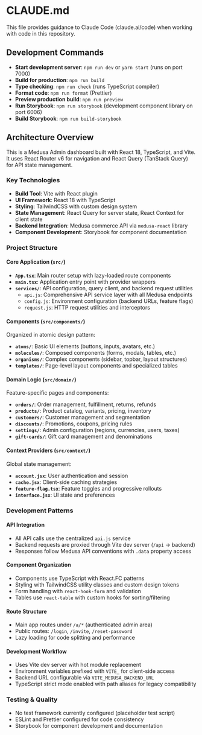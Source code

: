 # CLAUDE.md

This file provides guidance to Claude Code (claude.ai/code) when working with code in this repository.

## Development Commands

- **Start development server**: `npm run dev` or `yarn start` (runs on port 7000)
- **Build for production**: `npm run build`
- **Type checking**: `npm run check` (runs TypeScript compiler)
- **Format code**: `npm run format` (Prettier)
- **Preview production build**: `npm run preview`
- **Run Storybook**: `npm run storybook` (development component library on port 6006)
- **Build Storybook**: `npm run build-storybook`

## Architecture Overview

This is a Medusa Admin dashboard built with React 18, TypeScript, and Vite. It uses React Router v6 for navigation and React Query (TanStack Query) for API state management.

### Key Technologies
- **Build Tool**: Vite with React plugin
- **UI Framework**: React 18 with TypeScript
- **Styling**: TailwindCSS with custom design system
- **State Management**: React Query for server state, React Context for client state
- **Backend Integration**: Medusa commerce API via `medusa-react` library
- **Component Development**: Storybook for component documentation

### Project Structure

#### Core Application (`src/`)
- **`App.tsx`**: Main router setup with lazy-loaded route components
- **`main.tsx`**: Application entry point with provider wrappers
- **`services/`**: API configuration, query client, and backend request utilities
  - `api.js`: Comprehensive API service layer with all Medusa endpoints
  - `config.js`: Environment configuration (backend URLs, feature flags)
  - `request.js`: HTTP request utilities and interceptors

#### Components (`src/components/`)
Organized in atomic design pattern:
- **`atoms/`**: Basic UI elements (buttons, inputs, avatars, etc.)
- **`molecules/`**: Composed components (forms, modals, tables, etc.)
- **`organisms/`**: Complex components (sidebar, topbar, layout structures)
- **`templates/`**: Page-level layout components and specialized tables

#### Domain Logic (`src/domain/`)
Feature-specific pages and components:
- **`orders/`**: Order management, fulfillment, returns, refunds
- **`products/`**: Product catalog, variants, pricing, inventory
- **`customers/`**: Customer management and segmentation
- **`discounts/`**: Promotions, coupons, pricing rules
- **`settings/`**: Admin configuration (regions, currencies, users, taxes)
- **`gift-cards/`**: Gift card management and denominations

#### Context Providers (`src/context/`)
Global state management:
- **`account.jsx`**: User authentication and session
- **`cache.jsx`**: Client-side caching strategies
- **`feature-flag.tsx`**: Feature toggles and progressive rollouts
- **`interface.jsx`**: UI state and preferences

### Development Patterns

#### API Integration
- All API calls use the centralized `api.js` service
- Backend requests are proxied through Vite dev server (`/api` → backend)
- Responses follow Medusa API conventions with `.data` property access

#### Component Organization
- Components use TypeScript with React.FC patterns
- Styling with TailwindCSS utility classes and custom design tokens
- Form handling with `react-hook-form` and validation
- Tables use `react-table` with custom hooks for sorting/filtering

#### Route Structure
- Main app routes under `/a/*` (authenticated admin area)
- Public routes: `/login`, `/invite`, `/reset-password`
- Lazy loading for code splitting and performance

#### Development Workflow
- Uses Vite dev server with hot module replacement
- Environment variables prefixed with `VITE_` for client-side access
- Backend URL configurable via `VITE_MEDUSA_BACKEND_URL`
- TypeScript strict mode enabled with path aliases for legacy compatibility

### Testing & Quality
- No test framework currently configured (placeholder test script)
- ESLint and Prettier configured for code consistency
- Storybook for component development and documentation